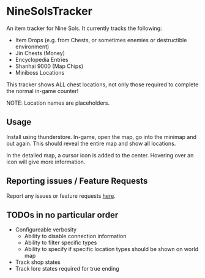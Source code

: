 # NineSolsTracker

An item tracker for Nine Sols.
It currently tracks the following:
- Item Drops (e.g. from Chests, or sometimes enemies or destructible environment)
- Jin Chests (Money)
- Encyclopedia Entries
- Shanhai 9000 (Map Chips)
- Miniboss Locations

This tracker shows ALL chest locations, not only those required to complete the normal in-game counter!

NOTE: Location names are placeholders.

## Usage

Install using thunderstore.
In-game, open the map, go into the minimap and out again.
This should reveal the entire map and show all locations.

In the detailed map, a cursor icon is added to the center.
Hovering over an icon will give more information.

## Reporting issues / Feature Requests

Report any issues or feature requests [here](https://github.com/N00byKing/NineSolsTracker/issues).

## TODOs in no particular order

- Configureable verbosity
    - Ability to disable connection information
    - Ability to filter specific types
    - Ability to specify if specific location types should be shown on world map
- Track shop states
- Track lore states required for true ending
